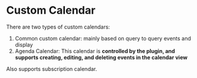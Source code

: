 # Custom Calendar

There are two types of custom calendars:
1. Common custom calendar: mainly based on query to query events and display
2. Agenda Calendar: This calendar is **controlled by the plugin, and supports creating, editing, and deleting events in the calendar view**

Also supports subscription calendar.